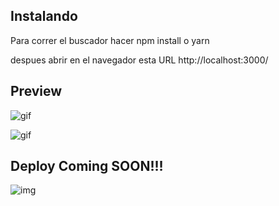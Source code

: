## Instalando

Para correr el buscador hacer npm install o yarn

despues abrir en el navegador esta URL http://localhost:3000/

## Preview

![gif](https://i.giphy.com/media/Lc7cYHtoUoc80zQGHb/giphy.webp)

![gif](https://i.giphy.com/media/ZoWDQFJnZJMmIqzeqB/giphy.webp)

## Deploy Coming SOON!!!

![img](https://static.wikia.nocookie.net/looneytunes/images/e/e1/All.jpg/revision/latest?cb=20150313020828)
